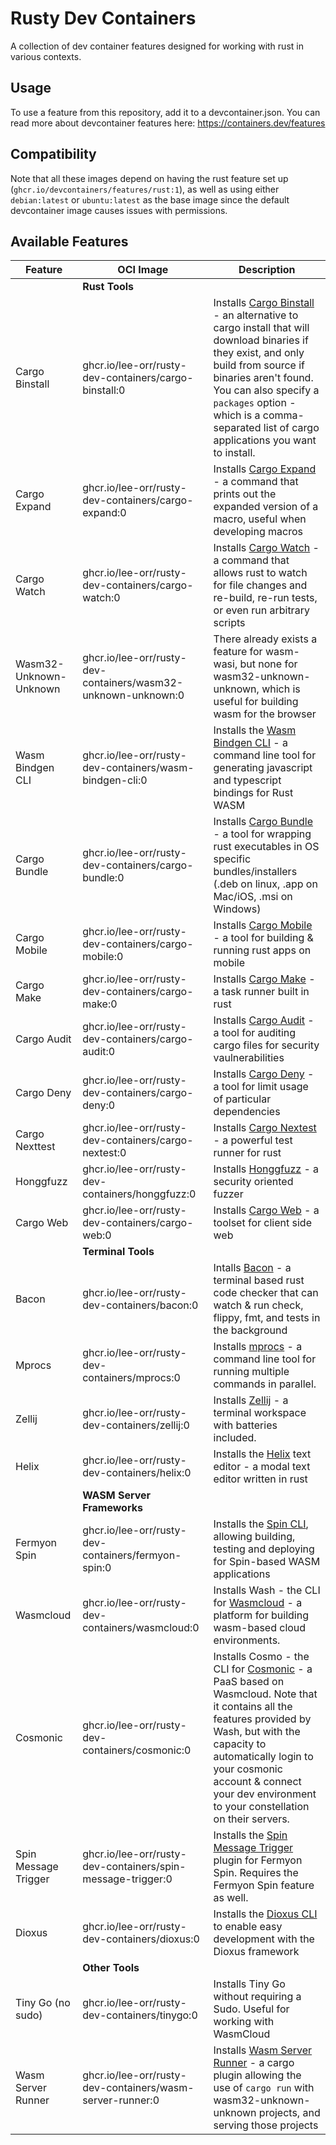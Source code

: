 # Rusty Dev Containers
A collection of dev container features designed for working with rust in various contexts.

## Usage
To use a feature from this repository, add it to a devcontainer.json. You can read more about devcontainer features here: https://containers.dev/features


## Compatibility
Note that all these images depend on having the rust feature set up (`ghcr.io/devcontainers/features/rust:1`), as well as using either `debian:latest` or `ubuntu:latest` as the base image since the default devcontainer image causes issues with permissions.

## Available Features
| Feature | OCI Image | Description |
| - | - | - |
| | **Rust Tools** | |
| Cargo Binstall | ghcr.io/lee-orr/rusty-dev-containers/cargo-binstall:0 | Installs [Cargo Binstall](https://github.com/cargo-bins/cargo-binstall) - an alternative to cargo install that will download binaries if they exist, and only build from source if binaries aren't found. You can also specify a `packages` option - which is a comma-separated list of cargo applications you want to install. |
| Cargo Expand | ghcr.io/lee-orr/rusty-dev-containers/cargo-expand:0 | Installs [Cargo Expand](https://github.com/dtolnay/cargo-expand) - a command that prints out the expanded version of a macro, useful when developing macros |
| Cargo Watch | ghcr.io/lee-orr/rusty-dev-containers/cargo-watch:0 | Installs [Cargo Watch](ghcr.io/lee-orr/rusty-dev-containers/cargo-watch:0) - a command that allows rust to watch for file changes and re-build, re-run tests, or even run arbitrary scripts |
| Wasm32-Unknown-Unknown | ghcr.io/lee-orr/rusty-dev-containers/wasm32-unknown-unknown:0 | There already exists a feature for wasm-wasi, but none for wasm32-unknown-unknown, which is useful for building wasm for the browser |
| Wasm Bindgen CLI | ghcr.io/lee-orr/rusty-dev-containers/wasm-bindgen-cli:0 | Installs the [Wasm Bindgen CLI](https://rustwasm.github.io/wasm-bindgen/reference/cli.html) - a command line tool for generating javascript and typescript bindings for Rust WASM |
| Cargo Bundle | ghcr.io/lee-orr/rusty-dev-containers/cargo-bundle:0 | Installs [Cargo Bundle](https://github.com/burtonageo/cargo-bundle) - a tool for wrapping rust executables in OS specific bundles/installers (.deb on linux, .app on Mac/iOS, .msi on Windows) |
| Cargo Mobile |  ghcr.io/lee-orr/rusty-dev-containers/cargo-mobile:0 | Installs [Cargo Mobile](https://github.com/BrainiumLLC/cargo-mobile) - a tool for building & running rust apps on mobile |
| Cargo Make |  ghcr.io/lee-orr/rusty-dev-containers/cargo-make:0 | Installs [Cargo Make](https://sagiegurari.github.io/cargo-make/) - a task runner built in rust |
| Cargo Audit | ghcr.io/lee-orr/rusty-dev-containers/cargo-audit:0 | Installs [Cargo Audit](https://rustsec.org/) - a tool for auditing cargo files for security vaulnerabilities |
| Cargo Deny | ghcr.io/lee-orr/rusty-dev-containers/cargo-deny:0 |  Installs [Cargo Deny](https://rustsec.org/) - a tool for limit usage of particular dependencies |
| Cargo Nexttest |  ghcr.io/lee-orr/rusty-dev-containers/cargo-nextest:0 | Installs [Cargo Nextest](https://nexte.st/) - a powerful test runner for rust |
| Honggfuzz | ghcr.io/lee-orr/rusty-dev-containers/honggfuzz:0 | Installs [Honggfuzz](https://github.com/rust-fuzz/honggfuzz-rs/blob/master/README.md) - a security oriented fuzzer |
| Cargo Web | ghcr.io/lee-orr/rusty-dev-containers/cargo-web:0 | Installs [Cargo Web](https://github.com/koute/cargo-web) - a toolset for client side web |
| | **Terminal Tools** | |
| Bacon | ghcr.io/lee-orr/rusty-dev-containers/bacon:0 | Intalls [Bacon](https://github.com/Canop/bacon) - a terminal based rust code checker that can watch & run check, flippy, fmt, and tests in the background |
| Mprocs | ghcr.io/lee-orr/rusty-dev-containers/mprocs:0 | Installs [mprocs](https://github.com/pvolok/mprocs) - a command line tool for running multiple commands in parallel. |
| Zellij | ghcr.io/lee-orr/rusty-dev-containers/zellij:0 | Installs [Zellij](https://zellij.dev/) - a terminal workspace with batteries included. |
Helix | ghcr.io/lee-orr/rusty-dev-containers/helix:0 | Installs the [Helix](https://helix-editor.com/) text editor - a modal text editor written in rust |
| | **WASM Server Frameworks**| |
| Fermyon Spin | ghcr.io/lee-orr/rusty-dev-containers/fermyon-spin:0 | Installs the [Spin CLI](https://developer.fermyon.com/spin/index), allowing building, testing and deploying for Spin-based WASM applications |
| Wasmcloud | ghcr.io/lee-orr/rusty-dev-containers/wasmcloud:0 | Installs Wash - the CLI for [Wasmcloud](https://wasmcloud.com/docs/intro) - a platform for building wasm-based cloud environments. |
| Cosmonic | ghcr.io/lee-orr/rusty-dev-containers/cosmonic:0 | Installs Cosmo - the CLI for [Cosmonic](cosmonic.com/) - a PaaS based on Wasmcloud. Note that it contains all the features provided by Wash, but with the capacity to automatically login to your cosmonic account & connect your dev environment to your constellation on their servers. |
| Spin Message Trigger | ghcr.io/lee-orr/rusty-dev-containers/spin-message-trigger:0 | Installs the [Spin Message Trigger](https://github.com/lee-orr/spin-message-trigger) plugin for Fermyon Spin. Requires the Fermyon Spin feature as well. |
| Dioxus | ghcr.io/lee-orr/rusty-dev-containers/dioxus:0 | Installs the [Dioxus CLI](https://github.com/DioxusLabs/cli) to enable easy development with the Dioxus framework |
| | **Other Tools** | |
| Tiny Go (no sudo) | ghcr.io/lee-orr/rusty-dev-containers/tinygo:0 | Installs Tiny Go without requiring a Sudo. Useful for working with WasmCloud |
| Wasm Server Runner | ghcr.io/lee-orr/rusty-dev-containers/wasm-server-runner:0 | Installs [Wasm Server Runner](https://github.com/jakobhellermann/wasm-server-runner) - a cargo plugin allowing the use of `cargo run` with wasm32-unknown-unknown projects, and serving those projects |
